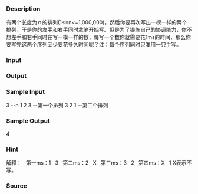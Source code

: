 
### Description
有两个长度为ｎ的排列(1<=n<=1,000,000)，然后你要再次写出一模一样的两个排列，于是你的左手和右手同时拿笔开始写。但是为了锻炼自己的协调能力，你不想左手和右手同时在写一模一样的数，每写一个数你就需要花1ms的时间，那么你要写完这两个序列至少要花多久时间呢？注：每个序列同时只准用一只手写。
 
### Input

### Output

### Sample Input
3   --n
1 2 3   --第一个排列
3 2 1   --第二个排列


### Sample Output

4

### Hint

解释：
  第一ms：1   3
  第二ms：2   X
  第三ms：3   2
  第四ms：X   1
X表示不写。
### Source

